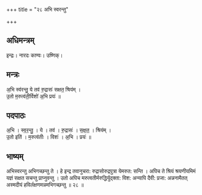 +++
title = "२८ अभि स्वरन्तु"

+++
## अधिमन्त्रम्
इन्द्रः। नारदः काण्वः। उष्णिक्।

## मन्त्रः
अ॒भि स्व॑रन्तु॒ ये तव॑ रु॒द्रासः॑ सक्षत॒ श्रिय॑म् ।  
उ॒तो म॒रुत्व॑ती॒र्विशो॑ अ॒भि प्रयः॑ ॥

## पदपाठः
अ॒भि । स्व॒र॒न्तु॒ । ये । तव॑ । रु॒द्रासः॑ । स॒क्ष॒त॒ । श्रिय॑म् ।  
उ॒तो इति॑ । म॒रुत्व॑तीः । विशः॑ । अ॒भि । प्रयः॑ ॥

## भाष्यम्
अभिस्वरन्तु अभिगच्छन्तु ते । हे इन्द्र तवानुचरा: रुद्रासोरुद्रपुत्रा येमरुत: सन्ति । अपिच ते श्रियं श्रयणीयमिमं यज्ञं सक्षत सचन्तु प्राप्नुवन्तु । उतो अपिच मरुत्वतीर्मरुद्धिर्युद्क्ता: विश: अन्यापि दैवी: प्रजा: अन्ननामैतत् अस्मदीयं हविर्लक्षणमन्नमभिगच्छन्तु ॥ २८ ॥